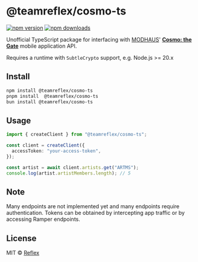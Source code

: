 # @teamreflex/cosmo-ts

[![npm version](https://badgen.net/npm/v/@teamreflex/cosmo-ts)](https://npm.im/@teamreflex/cosmo-ts) [![npm downloads](https://badgen.net/npm/dm/@teamreflex/cosmo-ts)](https://npm.im/@teamreflex/cosmo-ts)

Unofficial TypeScript package for interfacing with [MODHAUS](https://www.mod-haus.com/)' **[Cosmo: the Gate](https://play.google.com/store/apps/details?id=com.modhaus.cosmo)** mobile application API.

Requires a runtime with `SubtleCrypto` support, e.g. Node.js >= 20.x

## Install

```bash
npm install @teamreflex/cosmo-ts
pnpm install  @teamreflex/cosmo-ts
bun install @teamreflex/cosmo-ts
```

## Usage

```ts
import { createClient } from "@teamreflex/cosmo-ts";

const client = createClient({
  accessToken: "your-access-token",
});

const artist = await client.artists.get("ARTMS");
console.log(artist.artistMembers.length); // 5
```

## Note

Many endpoints are not implemented yet and many endpoints require authentication. Tokens can be obtained by intercepting app traffic or by accessing Ramper endpoints.

## License

MIT &copy; [Reflex](https://github.com/teamreflex)
